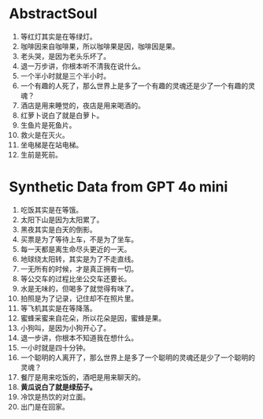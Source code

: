# AbstractSoul

1. 等红灯其实是在等绿灯。
2. 咖啡因来自咖啡果，所以咖啡果是因，咖啡因是果。
3. 老头哭，是因为老头乐坏了。
4. 退一万步讲，你根本听不清我在说什么。
5. 一个半小时就是三个半小时。
6. 一个有趣的人死了，那么世界上是多了一个有趣的灵魂还是少了一个有趣的灵魂？
7. 酒店是用来睡觉的，夜店是用来喝酒的。
8. 红萝卜说白了就是白萝卜。
9. 生鱼片是死鱼片。
10. 救火是在灭火。
11. 坐电梯是在站电梯。
12. 生前是死前。

# Synthetic Data from GPT 4o mini
1.	吃饭其实是在等饿。
2.	太阳下山是因为太阳累了。
3.	黑夜其实是白天的倒影。
4.	买票是为了等待上车，不是为了坐车。
5.	每一天都是离生命尽头更近的一天。
6.	地球绕太阳转，其实是为了不走直线。
7.	一无所有的时候，才是真正拥有一切。
8.	等公交车的过程比坐公交车还要长。
9.	水是无味的，但喝多了就觉得有味了。
10.	拍照是为了记录，记住却不在照片里。
11.	等飞机其实是在等降落。
12.	蜜蜂采蜜来自花朵，所以花朵是因，蜜蜂是果。
13.	小狗叫，是因为小狗开心了。
14.	退一步讲，你根本不知道我在想什么。
15.	一小时就是四十分钟。
16.	一个聪明的人离开了，那么世界上是多了一个聪明的灵魂还是少了一个聪明的灵魂？
17.	餐厅是用来吃饭的，酒吧是用来聊天的。
18.	**黄瓜说白了就是绿茄子。**
19.	冷饮是热饮的对立面。
20.	出门是在回家。
